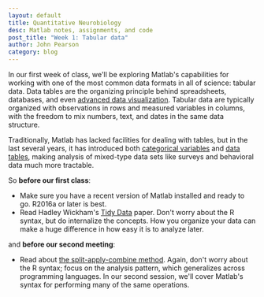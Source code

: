 ```yaml
---
layout: default
title: Quantitative Neurobiology
desc: Matlab notes, assignments, and code
post_title: "Week 1: Tabular data"
author: John Pearson
category: blog
---
```


In our first week of class, we'll be exploring Matlab's capabilities for working with one of the most common data formats in all of science: tabular data. Data tables are the organizing principle behind spreadsheets, databases, and even [advanced data visualization](http://ggplot2.org/). Tabular data are typically organized with observations in rows and measured variables in columns, with the freedom to mix numbers, text, and dates in the same data structure.

Traditionally, Matlab has lacked facilities for dealing with tables, but in the last several years, it has introduced both [categorical variables](https://www.mathworks.com/help/stats/categorical-arrays.html) and [data tables](https://www.mathworks.com/help/matlab/tables.html), making analysis of mixed-type data sets like surveys and behavioral data much more tractable.

So **before our first class**:

- Make sure you have a recent version of Matlab installed and ready to go. R2016a or later is best.
- Read Hadley Wickham's [Tidy Data](https://www.jstatsoft.org/article/view/v059i10/v59i10.pdf) paper. Don't worry about the R syntax, but do internalize the concepts. How you organize your data can make a huge difference in how easy it is to analyze later.

and **before our second meeting**:

- Read about [the split-apply-combine method](https://www.jstatsoft.org/htaccess.php?volume=40&type=i&issue=01&paper=true). Again, don't worry about the R syntax; focus on the analysis pattern, which generalizes across programming languages. In our second session, we'll cover Matlab's syntax for performing many of the same operations.
